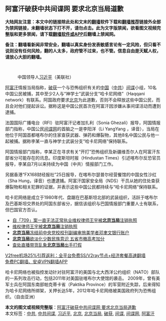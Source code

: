  <h2>阿富汗破获中共间谍网 要求北京当局道歉</h2> <p class="notice"><b>大陆网友注意：本文中的链接除此处和文末的<a href="https://github.com/bannedbook/fanqiang" >翻墙</a>软件下载和<a href="https://github.com/killgcd/justmysocks/blob/master/README.md">翻墙推荐</a>链接外全部为禁网链接，未翻墙状态下打不开，请勿点击。此为文字版禁闻，欲看图文视频完整版和更多禁闻，请下载<a href="https://github.com/bannedbook/fanqiang">翻墙软件或APP</a>后翻墙上禁闻网。</p><p>备注：翻墙看新闻非常安全，翻墙以真实身份发表敏感言论有一定风险，但只看不说则没有任何风险，翻的人太多，政府管不过来，也不管。信息自由是天赋人权，请放心大胆的翻墙。</b></p>  <div class="entry"> <br /> <figure><figcaption class="wp-caption-text">中国领导人<a href="https://www.bannedbook.org/bnews/tag/%e4%b9%a0%e8%bf%91%e5%b9%b3/" class="st_tag internal_tag" rel="tag" title="标签 习近平 下的日志">习近平</a>（美联社）</figcaption></figure> <p><a href="https://www.bannedbook.org/bnews/tag/%e9%98%bf%e5%af%8c%e6%b1%97/" class="st_tag internal_tag" rel="tag" title="标签 阿富汗 下的日志">阿富汗</a>情报当局指称，<a href="https://www.bannedbook.org/bnews/tag/%E7%A0%B4%E8%8E%B7/" class="st_tag internal_tag" rel="tag" title="标签 破获 下的日志">破获</a>一个与恐怖组织有关的<span class='wp_keywordlink_affiliate'><a href="https://www.bannedbook.org/" title="中国" target="_blank">中国</a></span>（<a href="https://www.bannedbook.org/bnews/tag/%e4%b8%ad%e5%85%b1/" class="st_tag internal_tag" rel="tag" title="标签 中共 下的日志">中共</a>）<a href="https://www.bannedbook.org/bnews/tag/%e9%97%b4%e8%b0%8d/" class="st_tag internal_tag" rel="tag" title="标签 间谍 下的日志">间谍</a>小组，10名中国公民被捕，其中至少2人与“神学士”武装分支“哈卡尼网络”（Haqqani network）有联系。阿国政府要求<a href="https://www.bannedbook.org/bnews/tag/%e5%8c%97%e4%ba%ac/" class="st_tag internal_tag" rel="tag" title="标签 北京 下的日志">北京</a>为此道歉，否则不会释放这些中国公民，而且会对他们提起诉讼。据称这是中国公民首次在阿富汗因涉嫌从事间谍活动而遭到逮捕。</p> <p>法国国际广播电台（RFI）驻阿富汗记者加扎利（Sonia Ghezali）报导，阿国情报部门指称，中国公民<a href="https://www.bannedbook.org/bnews/tag/%E9%97%B4%E8%B0%8D%E7%BD%91/" class="st_tag internal_tag" rel="tag" title="标签 间谍网 下的日志">间谍网</a>的首脑之一是李阳洋（Li YangYang ，译音），当局在他位于阿国首都喀布尔的住家查获武器、弹药和爆裂物，其他8名中国公民与他一起被捕。据称李某一直与神学士武装分支“哈卡尼网络”保持联系。</p>  <p>阿国情报部门指称，李某正在寻求有关“开打”恐怖组织及新疆维吾尔人在阿富汗东部省分可能存在的讯息。印度斯坦时报（Hindustan Times）引述喀布尔反恐官员报导，李某自7月以来持续为中国（中共）情报部门工作。</p> <p>另据香港“FX168财经报社”25日报导，在喀布尔瑟普尔经营餐馆的中国女性沙红（Sha Hung，译音）也遭逮捕。阿富汗国家安全局（NDS）干员从她的住处查获爆裂物和相关犯罪的证据，并表示这些中国公民都持续与“哈卡尼网络”保持联系。</p>  <p>哈卡尼网络是成立于1980年代、盘踞在巴基斯坦北部的武装组织，活跃于喀布尔及巴基斯坦交界处的阿国东部省分，据信该组织与巴国情报部门重要人士有联系，但巴国官方否认。</p> <ul class='op-related-articles' title='相关阅读'> <li><a href='https://www.bannedbook.org/bnews/baitai/20201201/1440313.html' target='_blank'>自「709」案一直无法正常执业维权律师王宇被<b>北京当局</b>注销执照</a></li> <li><a href='https://www.bannedbook.org/bnews/cbnews/20201201/1440263.html' target='_blank'>维权律师王宇被<b>北京当局</b>注销执照</a></li> <li><a href='https://www.bannedbook.org/bnews/headline/20201120/1433846.html' target='_blank'><b>北京当局</b>冻结前中央党校校刊副编审旅美学者邓聿文银行账户</a></li> <li><a href='https://www.bannedbook.org/bnews/comments/20201110/1428927.html' target='_blank'><b>北京当局</b>欲淡化少数民族意识 五省市撤高考加分</a></li> <li><a href='https://www.bannedbook.org/bnews/baitai/20201025/1420136.html' target='_blank'>查处直播带货乱象<b>北京当局</b>出手打假</a></li> </ul> <p class="texttj"> <a href="https://www.bannedbook.org/forum23/topic22702.html" target="_blank">V2free机场25%引荐返利：全平台免费SS/V2ray节点+经济套餐高速翻墙</a><br/> <a href="https://github.com/bannedbook/fanqiang/wiki/%E7%A6%81%E9%97%BB%E7%BD%91%E5%AE%89%E5%8D%93%E7%BF%BB%E5%A2%99%E6%96%B0%E9%97%BBAPP" target="_blank">免费PC翻墙、安卓VPN翻墙APP</a></p><p>哈卡尼网络也被指控发动针对驻阿富汗的美国与北大西洋公约组织（NATO）部队的一系列攻击行动，包括2011年对美国驻喀布尔大使馆的袭击。 2009年，曾有美军士兵在阿国东南部帕克蒂卡省（Paktika Province）的军营附近失踪，后来得知为哈卡尼网络所绑架，关押长达5年，2012年哈卡尼网络被美国政府列为恐怖组织。（自由亚洲）</p> <a name='sharetosocial'></a>       <div><b>本文的图文或视频完整版</b>：<a href='https://www.bannedbook.org/bnews/comments/20201227/1455702.html'>阿富汗破获中共间谍网 要求北京当局道歉</a></div>  </div><!--END ENTRY--> <div class="postfooter"> <div>本文标签：<a href="https://www.bannedbook.org/bnews/tag/%e4%b8%ad%e5%85%b1/" rel="tag">中共</a>, <a href="https://www.bannedbook.org/bnews/tag/%e4%b8%ad%e5%85%b1%e9%97%b4%e8%b0%8d/" rel="tag">中共间谍</a>, <a href="https://www.bannedbook.org/bnews/tag/%e4%b9%a0%e8%bf%91%e5%b9%b3/" rel="tag">习近平</a>, <a href="https://www.bannedbook.org/bnews/tag/%e5%8c%97%e4%ba%ac/" rel="tag">北京</a>, <a href="https://www.bannedbook.org/bnews/tag/%E5%8C%97%E4%BA%AC%E5%BD%93%E5%B1%80/" rel="tag">北京当局</a>, <a href="https://www.bannedbook.org/bnews/tag/%E7%A0%B4%E8%8E%B7/" rel="tag">破获</a>, <a href="https://www.bannedbook.org/bnews/tag/%e9%97%b4%e8%b0%8d/" rel="tag">间谍</a>, <a href="https://www.bannedbook.org/bnews/tag/%E9%97%B4%E8%B0%8D%E7%BD%91/" rel="tag">间谍网</a>, <a href="https://www.bannedbook.org/bnews/tag/%e9%98%bf%e5%af%8c%e6%b1%97/" rel="tag">阿富汗</a></div>  </div><!--END POSTFOOTER--> 